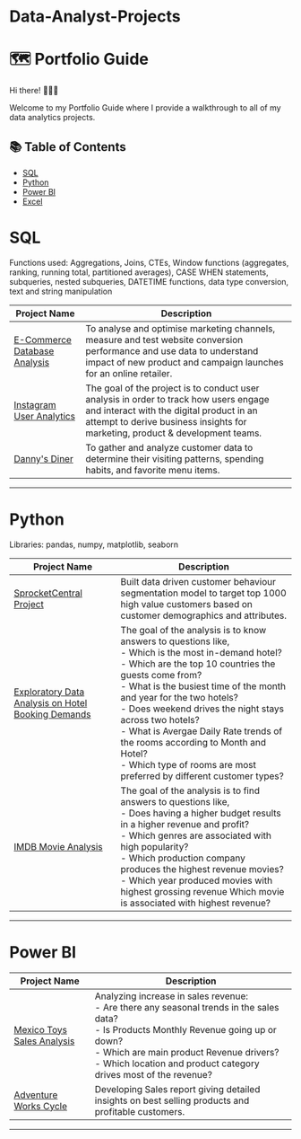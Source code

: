 # Data-Analyst-Projects

# 🗺 Portfolio Guide

Hi there! 🙋🏻‍♀️

Welcome to my Portfolio Guide where I provide a walkthrough to all of my data analytics projects.

## 📚 Table of Contents
- [SQL](#sql)
- [Python](#python)
- [Power BI](#powerbi)
- [Excel](#excel)

# SQL

Functions used: Aggregations, Joins, CTEs, Window functions (aggregates, ranking, running total, partitioned averages), CASE WHEN statements, subqueries, nested subqueries, DATETIME functions, data type conversion, text and string manipulation

| Project Name | Description |
|---|---|
|  [E-Commerce Database Analysis](https://github.com/ImRuchiShah/ECommerce-Database-Analysis-using-MySQL.git) | To analyse and optimise marketing channels, measure and test website conversion performance and use data to understand impact of new product and campaign launches for an online retailer. |  
| [Instagram User Analytics](https://github.com/ImRuchiShah/Instagram-User-Analytics-using-SQL.git) | The goal of the project is to conduct user analysis in order to track how users engage and interact with the digital product in an attempt to derive business insights for marketing, product & development teams. |
|[Danny's Diner](https://github.com/ImRuchiShah/SQL-Projects.git) |	To gather and analyze customer data to determine their visiting patterns, spending habits, and favorite menu items.|

***

# Python

Libraries: pandas, numpy, matplotlib, seaborn

| Project Name | Description |    
|---|---|
| [SprocketCentral Project](https://github.com/ImRuchiShah/KPMG-Virtual-Internship-Data-Analysis.git) | Built data driven customer behaviour segmentation model to target top 1000 high value customers based on customer demographics and attributes. |
| [Exploratory Data Analysis on Hotel Booking Demands](https://github.com/ImRuchiShah/Exploratory-Data-Analysis-using-Python-on-Hotel-Bookings-Demand.git) | The goal of the analysis is to know answers to questions like,<br/> - Which is the most in-demand hotel?<br/> - Which are the top 10 countries the guests come from?<br/> - What is the busiest time of the month and year for the two hotels?<br/> - Does weekend drives the night stays across two hotels?<br/> - What is Avergae Daily Rate trends of the rooms according to Month and Hotel?<br/> - Which type of rooms are most preferred by different customer types? |
| [IMDB Movie Analysis](https://github.com/ImRuchiShah/TMDB-Movie-Analysis.git) |The goal of the analysis is to find answers to questions like,<br/>- Does having a higher budget results in a higher revenue and profit?<br/>- Which genres are associated with high popularity?<br/>- Which production company produces the highest revenue movies?<br/>- Which year produced movies with highest grossing revenue Which movie is associated with highest revenue? |

***

# Power BI

| Project Name | Description |
|---|---|
| [Mexico Toys Sales Analysis](https://github.com/ImRuchiShah/Data-Analysis-using-PowerBi-on-Mexico-Toys-Sales.git) |  Analyzing increase in sales revenue:<br/> - Are there any seasonal trends in the sales data?<br/> - Is Products Monthly Revenue going up or down?<br/> - Which are main product Revenue drivers?<br/> - Which location and product category drives most of the revenue? |
| [Adventure Works Cycle](https://github.com/ImRuchiShah/Data-Analysis-using-PowerBI-on-Adventure-Works-Cycle.git) |  Developing Sales report giving detailed insights on best selling products and profitable customers. |

***






